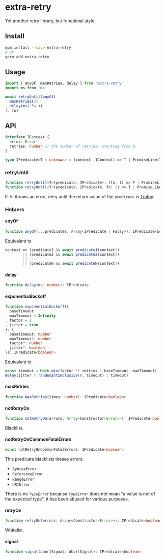 # extra-retry
Yet another retry library, but functional style.

## Install

```sh
npm install --save extra-retry
# or
yarn add extra-retry
```

## Usage

```ts
import { anyOf, maxRetries, delay } from 'extra-retry'
import ms from 'ms'

await retryUntil(anyOf(
  maxRetries(3)
, delay(ms('5s'))
), fn)
```

## API

```ts
interface IContext {
  error: Error
  retries: number // the number of retries, starting from 0.
}

type IPredicate<T = unknown> = (context: IContext) => T | PromiseLike<T>
```

### retryUntil

```ts
function retryUntil<T>(predicate: IPredicate): (fn: () => T | PromiseLike<T>) => Promise<T>
function retryUntil<T>(predicate: IPredicate, fn: () => T | PromiseLike<T>): Promise<T>
```

If `fn` throws an error,
retry until the return value of the `predicate` is [Truthy].

[Truthy]: https://developer.mozilla.org/en-US/docs/Glossary/Truthy

### Helpers

#### anyOf

```ts
function anyOf(...predicates: Array<IPredicate | Falsy>): IPredicate<boolean>
```

Equivalent to
```ts
context => (predicate1 && await predicate1(context))
        || (predicate2 && await predicate2(context))
        || ...
        || (predicateN && await predicateN(context))
```

#### delay

```ts
function delay(ms: number): IPredicate
```

#### exponentialBackoff

```ts
function exponentialBackoff({
  baseTimeout
, maxTimeout = Infinity
, factor = 2
, jitter = true
}: {
  baseTimeout: number
  maxTimeout?: number
  factor?: number
  jitter?: boolean
}): IPredicate<boolean>
```

Equivalent to
```ts
const timeout = Math.min(factor ** retries * baseTimeout, maxTimeout)
delay(jitter ? randomIntInclusive(0, timeout) : timeout)
```

#### maxRetries

```ts
function maxRetries(times: number): IPredicate<boolean>
```

#### notRetryOn

```ts
function notRetryOn(errors: Array<Constructor<Error>>): IPredicate<boolean>
```

Blacklist.

#### notRetryOnCommonFatalErrors

```ts
const notRetryOnCommonFatalErrors: IPredicate<boolean>
```

This predicate blacklists theses errors:
- `SyntaxError`
- `ReferenceError`
- `RangeError`
- `URIError`

There is no `TypeError` because `TypeError` does not mean
"a value is not of the expected type",
it has been abused for various purposes.

#### retryOn

```ts
function retryOn(errors: Array<Constructor<Error>>): IPredicate<boolean>
```

Whitelist.

#### signal

```ts
function signal(abortSignal: AbortSignal): IPredicate<boolean>
```
